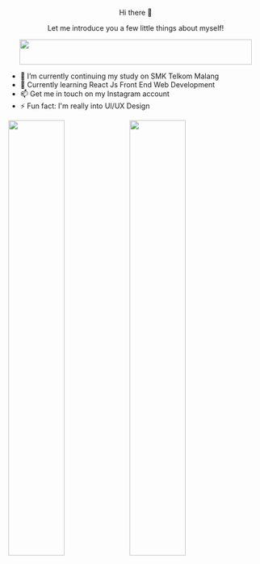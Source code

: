 <p align="center">
  Hi there 👋
</p>
<p align="center">
  Let me introduce you a few little things about myself!
 </p>
<p align="center">
  <img align="center" width="460" height="50" src="https://readme-typing-svg.herokuapp.com?duration=10000&color=E5289E&center=true&vCenter=true&multiline=true&width=500&height=40&lines=UI%2FUX+Design+Enthusiast">
</p>

<!-- **RayNanta/RayNanta** is a ✨ _special_ ✨ repository because its `README.md` (this file) appears on your GitHub profile.

Here are some ideas to get you started: -->

- :school_satchel: I’m currently continuing my study on SMK Telkom Malang
- 🌱 Currently learning React Js Front End Web Development
- 📫 Get me in touch on my Instagram account
- ⚡ Fun fact: I'm really into UI/UX Design


<img align="left" width=47% src="https://github-readme-stats.vercel.app/api?username=RayNanta&show_icons=true&theme=synthwave" />
<img align="left" width=47% src="http://github-readme-streak-stats.herokuapp.com?user=RayNanta&theme=synthwave&date_format=M%20j%5B%2C%20Y%5D" />



